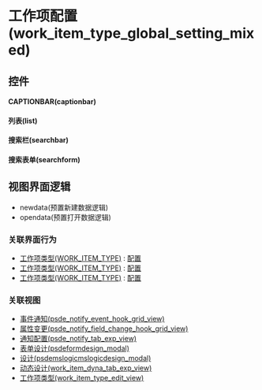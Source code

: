 # 工作项配置(work_item_type_global_setting_mixed)  <!-- {docsify-ignore-all} -->



## 控件
#### CAPTIONBAR(captionbar)
#### 列表(list)
#### 搜索栏(searchbar)
#### 搜索表单(searchform)

## 视图界面逻辑
  * newdata(预置新建数据逻辑)
  * opendata(预置打开数据逻辑)


### 关联界面行为
  * [工作项类型(WORK_ITEM_TYPE)](module/ProjMgmt/work_item_type) : [配置](module/ProjMgmt/work_item_type#界面行为)
  * [工作项类型(WORK_ITEM_TYPE)](module/ProjMgmt/work_item_type) : [配置](module/ProjMgmt/work_item_type#界面行为)
  * [工作项类型(WORK_ITEM_TYPE)](module/ProjMgmt/work_item_type) : [配置](module/ProjMgmt/work_item_type#界面行为)

### 关联视图
  * [事件通知(psde_notify_event_hook_grid_view)](app/view/psde_notify_event_hook_grid_view)
  * [属性变更(psde_notify_field_change_hook_grid_view)](app/view/psde_notify_field_change_hook_grid_view)
  * [通知配置(psde_notify_tab_exp_view)](app/view/psde_notify_tab_exp_view)
  * [表单设计(psdeformdesign_modal)](app/view/psdeformdesign_modal)
  * [设计(psdemslogicmslogicdesign_modal)](app/view/psdemslogicmslogicdesign_modal)
  * [动态设计(work_item_dyna_tab_exp_view)](app/view/work_item_dyna_tab_exp_view)
  * [工作项类型(work_item_type_edit_view)](app/view/work_item_type_edit_view)

<script>
 const { createApp } = Vue
  createApp({
    data() {
      return {

      }
    }
  }).use(ElementPlus).mount('#app')
</script>